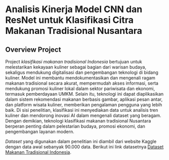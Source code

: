 # Analisis Kinerja Model CNN dan ResNet untuk Klasifikasi Citra Makanan Tradisional Nusantara

## Overview Project
Project *klasifikasi makanan tradisional Indonesia* bertujuan untuk melestarikan kekayaan kuliner sebagai bagian dari warisan budaya, sekaligus mendukung digitalisasi dan pengembangan teknologi di bidang kuliner. Model ini membantu mendokumentasikan dan mengenali ragam makanan tradisional secara akurat, mempermudah akses informasi, serta mendukung promosi kuliner lokal dalam sektor pariwisata dan ekonomi, termasuk pemberdayaan UMKM. Selain itu, teknologi ini dapat diaplikasikan dalam sistem rekomendasi makanan berbasis gambar, aplikasi pesan antar, dan platform wisata kuliner, memberikan pengalaman pengguna yang lebih baik. Di sisi penelitian, klasifikasi ini menyediakan data untuk analisis tren kuliner dan mendorong inovasi AI dalam mengenali dataset yang beragam. Dengan demikian, teknologi klasifikasi makanan tradisional Nusantara berperan penting dalam pelestarian budaya, promosi ekonomi, dan pengembangan layanan modern.

*Dataset* yang digunakan dalam penelitian ini diambil dari website Kaggle dengan data awal sebanyak 90.000 data. Berikut ini link datasetnya [Dataset Makanan Tradisional Indonesia](https://www.kaggle.com/datasets/theresalusiana/indonesian-food).
